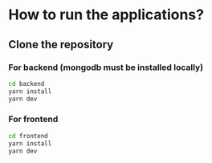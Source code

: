 # How to run the applications?

## Clone the repository

### For backend (mongodb must be installed locally)
```bash
cd backend
yarn install
yarn dev
```

### For frontend
```bash
cd frontend
yarn install
yarn dev
```